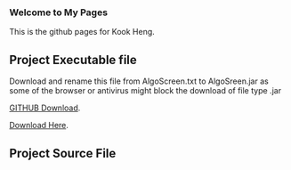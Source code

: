 ### Welcome to My Pages

This is the github pages for Kook Heng.


## Project Executable file
Download and rename this file from AlgoScreen.txt to AlgoSreen.jar as some of the browser or antivirus might block the download of  file type .jar

[GITHUB Download](https://github.com/ursa37/ursa37.github.io/blob/master/AlgoScreen.txt). 

[Download Here](https://github.com/ursa37/ursa37.github.io/raw/master/AlgoScreen.txt). 

## Project Source File



